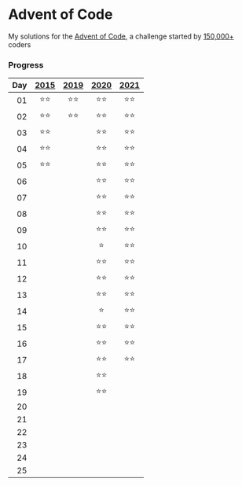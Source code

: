 # Advent of Code

My solutions for the [Advent of Code](https://adventofcode.com), a challenge started by [150,000+](https://adventofcode.com/2021/stats) coders

### Progress
|Day|[2015](https://adventofcode.com/2015)|[2019](https://adventofcode.com/2019)|[2020](https://adventofcode.com/2020)|[2021](https://adventofcode.com/2021)|
|--:| :---: | :---: | :---: | :---: |
01|:star::star:|:star::star:|:star::star:|:star::star:
02|:star::star:|:star::star:|:star::star:|:star::star:
03|:star::star:||:star::star:|:star::star:
04|:star::star:||:star::star:|:star::star:
05|:star::star:||:star::star:|:star::star:
06|||:star::star:|:star::star:
07|||:star::star:|:star::star:
08|||:star::star:|:star::star:
09|||:star::star:|:star::star:
10|||:star:|:star::star:
11|||:star::star:|:star::star:
12|||:star::star:|:star::star:
13|||:star::star:|:star::star:
14|||:star:|:star::star:
15|||:star::star:|:star::star:
16|||:star::star:|:star::star:
17|||:star::star:|:star::star:
18|||:star::star:|
19|||:star::star:|
20||||
21||||
22||||
23||||
24||||
25||||
